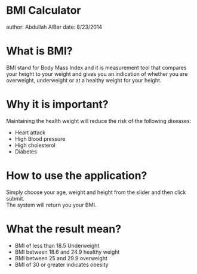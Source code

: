 BMI Calculator 
========================================================
author: Abdullah AlBar
date: 8/23/2014

What is BMI?
========================================================

BMI stand for Body Mass Index and it is measurement tool that compares your height to your weight and gives you an indication of whether you are overweight, underweight or at a healthy weight for your height.



Why it is important? 
========================================================
Maintaining the health weight will reduce the risk of the following diseases:
- Heart attack 
- High Blood pressure 
- High cholesterol
- Diabetes

How to use the application?
========================================================
Simply choose your age, weight and height from the slider and then click submit.  
The system will return you your BMI. 

What the result mean?
========================================================
- BMI of less than 18.5 Underweight 
- BMI between 18.6 and 24.9 healthy weight 
- BMI between 25 and 29.9 overweight
- BMI of 30 or greater indicates obesity 

